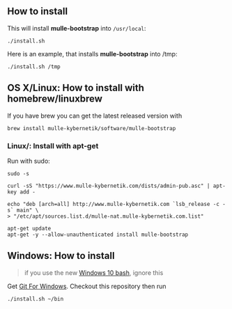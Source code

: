 [comment]: <> (DO NOT EDIT THIS FILE. EDIT THE TEMPLATE "templates/dox/INSTALL.md.scion")

## How to install

This will install **mulle-bootstrap** into `/usr/local`:

```console
./install.sh
```

Here is an example, that installs **mulle-bootstrap** into /tmp:

```console
./install.sh /tmp
```


## OS X/Linux: How to install with homebrew/linuxbrew

If you have brew you can get the latest released version with

```console
brew install mulle-kybernetik/software/mulle-bootstrap
```

### Linux/: Install with apt-get

Run with sudo:

```
sudo -s

curl -sS "https://www.mulle-kybernetik.com/dists/admin-pub.asc" | apt-key add -

echo "deb [arch=all] http://www.mulle-kybernetik.com `lsb_release -c -s` main" \
> "/etc/apt/sources.list.d/mulle-nat.mulle-kybernetik.com.list"

apt-get update
apt-get -y --allow-unauthenticated install mulle-bootstrap
```

## Windows: How to install

> if you use the new [Windows 10 bash](http://www.omgubuntu.co.uk/2016/08/enable-bash-windows-10-anniversary-update), ignore this

Get [Git For Windows](https://git-scm.com/download/win).
Checkout this repository then run

```console
./install.sh ~/bin
```
